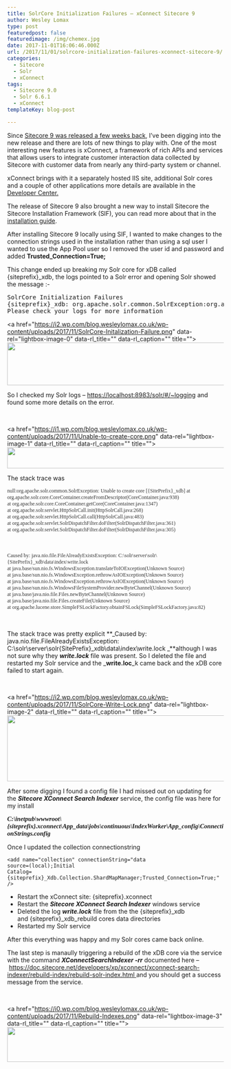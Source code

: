 ```yaml
---
title: SolrCore Initialization Failures – xConnect Sitecore 9
author: Wesley Lomax
type: post
featuredpost: false
featuredimage: /img/chemex.jpg
date: 2017-11-01T16:06:46.000Z
url: /2017/11/01/solrcore-initialization-failures-xconnect-sitecore-9/
categories:
  - Sitecore
  - Solr
  - xConnect
tags:
  - Sitecore 9.0
  - Solr 6.6.1
  - xConnect
templateKey: blog-post

---
```

Since <a href="https://www.sitecore.net/company/press-and-media/press-releases/2017/10/new-sitecore-experience-cloud-transforms-digital-experiences" target="_blank" rel="noopener">Sitecore 9 was released a few weeks back</a>, I&#8217;ve been digging into the new release and there are lots of new things to play with. One of the most interesting new features is xConnect, a framework of rich APIs and services that allows users to integrate customer interaction data collected by Sitecore with customer data from nearly any third-party system or channel.

xConnect brings with it a separately hosted IIS site, additional Solr cores and a couple of other applications more details are available in the <a href="https://doc.sitecore.net/developers/xp/index.htmlhttps://doc.sitecore.net/developers/xp/index.html" target="_blank" rel="noopener">Developer Center.</a>

The release of Sitecore 9 also brought a new way to install Sitecore the Sitecore Installation Framework (SIF), you can read more about that in the <a href="https://dev.sitecore.net/Downloads/Sitecore_Experience_Platform/90/Sitecore_Experience_Platform_90_Initial_Release.aspx" target="_blank" rel="noopener">installation guide</a>.

After installing Sitecore 9 locally using SIF, I wanted to make changes to the connection strings used in the installation rather than using a sql user I wanted to use the App Pool user so I removed the user id and password and added **Trusted_Connection=True;**

This change ended up breaking my Solr core for xDB called {siteprefix}_xdb, the logs pointed to a Solr error and opening Solr showed the message :-

<pre>SolrCore Initialization Failures 
{siteprefix}_xdb: org.apache.solr.common.SolrException:org.apache.solr.common.SolrException: Error opening new searcher 
Please check your logs for more information</pre>

<a href="https://i2.wp.com/blog.wesleylomax.co.uk/wp-content/uploads/2017/11/SolrCore-Initalization-Failure.png" data-rel="lightbox-image-0" data-rl\_title="" data-rl\_caption="" title=""><img class="alignnone wp-image-758 " src="https://i2.wp.com/blog.wesleylomax.co.uk/wp-content/uploads/2017/11/SolrCore-Initalization-Failure.png?resize=640%2C99" alt="" width="640" height="99" srcset="https://i2.wp.com/blog.wesleylomax.co.uk/wp-content/uploads/2017/11/SolrCore-Initalization-Failure.png?w=1710 1710w, https://i2.wp.com/blog.wesleylomax.co.uk/wp-content/uploads/2017/11/SolrCore-Initalization-Failure.png?resize=300%2C46 300w, https://i2.wp.com/blog.wesleylomax.co.uk/wp-content/uploads/2017/11/SolrCore-Initalization-Failure.png?resize=768%2C119 768w, https://i2.wp.com/blog.wesleylomax.co.uk/wp-content/uploads/2017/11/SolrCore-Initalization-Failure.png?resize=1024%2C158 1024w, https://i2.wp.com/blog.wesleylomax.co.uk/wp-content/uploads/2017/11/SolrCore-Initalization-Failure.png?w=1280 1280w" sizes="(max-width: 640px) 100vw, 640px" data-recalc-dims="1" /></a>

So I checked my Solr logs &#8211; <a href="https://localhost:8983/solr/#/~logging" target="_blank" rel="noopener">https://localhost:8983/solr/#/~logging</a> and found some more details on the error.

&nbsp;

<a href="https://i1.wp.com/blog.wesleylomax.co.uk/wp-content/uploads/2017/11/Unable-to-create-core.png" data-rel="lightbox-image-1" data-rl\_title="" data-rl\_caption="" title=""><img class="alignnone wp-image-760" src="https://i1.wp.com/blog.wesleylomax.co.uk/wp-content/uploads/2017/11/Unable-to-create-core.png?resize=640%2C49" alt="" width="640" height="49" srcset="https://i1.wp.com/blog.wesleylomax.co.uk/wp-content/uploads/2017/11/Unable-to-create-core.png?resize=1024%2C78 1024w, https://i1.wp.com/blog.wesleylomax.co.uk/wp-content/uploads/2017/11/Unable-to-create-core.png?resize=300%2C23 300w, https://i1.wp.com/blog.wesleylomax.co.uk/wp-content/uploads/2017/11/Unable-to-create-core.png?resize=768%2C58 768w, https://i1.wp.com/blog.wesleylomax.co.uk/wp-content/uploads/2017/11/Unable-to-create-core.png?w=1280 1280w" sizes="(max-width: 640px) 100vw, 640px" data-recalc-dims="1" /></a>

The stack trace was

<p style="margin: 0in; font-family: Calibri; font-size: 9.0pt; color: #333333;">
  null:org.apache.solr.common.SolrException: Unable to create core [{SitePrefix}_xdb] at org.apache.solr.core.CoreContainer.createFromDescriptor(CoreContainer.java:938)<br /> at org.apache.solr.core.CoreContainer.getCore(CoreContainer.java:1347)<br /> at org.apache.solr.servlet.HttpSolrCall.init(HttpSolrCall.java:268)<br /> at org.apache.solr.servlet.HttpSolrCall.call(HttpSolrCall.java:483)<br /> at org.apache.solr.servlet.SolrDispatchFilter.doFilter(SolrDispatchFilter.java:361)<br /> at org.apache.solr.servlet.SolrDispatchFilter.doFilter(SolrDispatchFilter.java:305)
</p>

&nbsp;

<p style="margin: 0in; font-family: Calibri; font-size: 9.0pt; color: #333333;">
  Caused by: java.nio.file.FileAlreadyExistsException: C:\solr\server\solr\{SitePrefix}_xdb\data\index\write.lock<br /> at java.base/sun.nio.fs.WindowsException.translateToIOException(Unknown Source)<br /> at java.base/sun.nio.fs.WindowsException.rethrowAsIOException(Unknown Source)<br /> at java.base/sun.nio.fs.WindowsException.rethrowAsIOException(Unknown Source)<br /> at java.base/sun.nio.fs.WindowsFileSystemProvider.newByteChannel(Unknown Source)<br /> at java.base/java.nio.file.Files.newByteChannel(Unknown Source)<br /> at java.base/java.nio.file.Files.createFile(Unknown Source)<br /> at org.apache.lucene.store.SimpleFSLockFactory.obtainFSLock(SimpleFSLockFactory.java:82)
</p>

&nbsp;

The stack trace was pretty explicit **_Caused by: java.nio.file.FileAlreadyExistsException: C:\solr\server\solr\{SitePrefix}_xdb\data\index\write.lock _**although I was not sure why they _**write.lock**_ file was present. So I deleted the file and restarted my Solr service and the _**write.loc**_k came back and the xDB core failed to start again.

&nbsp;

<a href="https://i2.wp.com/blog.wesleylomax.co.uk/wp-content/uploads/2017/11/SolrCore-Write-Lock.png" data-rel="lightbox-image-2" data-rl\_title="" data-rl\_caption="" title=""><img class="alignnone size-large wp-image-759" src="https://i2.wp.com/blog.wesleylomax.co.uk/wp-content/uploads/2017/11/SolrCore-Write-Lock.png?resize=640%2C153" alt="" width="640" height="153" srcset="https://i2.wp.com/blog.wesleylomax.co.uk/wp-content/uploads/2017/11/SolrCore-Write-Lock.png?w=944 944w, https://i2.wp.com/blog.wesleylomax.co.uk/wp-content/uploads/2017/11/SolrCore-Write-Lock.png?resize=300%2C72 300w, https://i2.wp.com/blog.wesleylomax.co.uk/wp-content/uploads/2017/11/SolrCore-Write-Lock.png?resize=768%2C183 768w" sizes="(max-width: 640px) 100vw, 640px" data-recalc-dims="1" /></a>

After some digging I found a config file I had missed out on updating for the _**Sitecore XConnect Search Indexer**_ service, the config file was here for my install

<p style="margin: 0in; font-family: Calibri; font-size: 11.0pt;">
  <strong><em>C:\inetpub\wwwroot\{siteprefix}.xconnect\App_data\jobs\continuous\IndexWorker\App_config\ConnectionStrings.config</em></strong>
</p>

Once I updated the collection connectionstring

 <code lang="xml">&lt;add name="collection" connectionString="data source=(local);Initial Catalog={siteprefix}_Xdb.Collection.ShardMapManager;Trusted_Connection=True;" /&gt;</code>

  * Restart the xConnect site: {siteprefix}.xconnect
  * Restart the _**Sitecore XConnect Search Indexer**_ windows service
  * Deleted the log **_write.lock_** file from the the {siteprefix}\_xdb and {siteprefix}\_xdb_rebuild cores data directories
  * Restarted my Solr service

After this everything was happy and my Solr cores came back online.

The last step is manaully triggering a rebuild of the xDB core via the service with the command _**<span class="pre">XConnectSearchIndexer</span> <span class="pre">-rr</span>**_ documented here &#8211; <a href="https://doc.sitecore.net/developers/xp/xconnect/xconnect-search-indexer/rebuild-index/rebuild-solr-index.html" target="_blank" rel="noopener">https://doc.sitecore.net/developers/xp/xconnect/xconnect-search-indexer/rebuild-index/rebuild-solr-index.html </a>and you should get a success message from the service.

&nbsp;

<a href="https://i0.wp.com/blog.wesleylomax.co.uk/wp-content/uploads/2017/11/Rebuild-Indexes.png" data-rel="lightbox-image-3" data-rl\_title="" data-rl\_caption="" title=""><img class="alignnone wp-image-757" src="https://i0.wp.com/blog.wesleylomax.co.uk/wp-content/uploads/2017/11/Rebuild-Indexes.png?resize=640%2C81" alt="" width="640" height="81" srcset="https://i0.wp.com/blog.wesleylomax.co.uk/wp-content/uploads/2017/11/Rebuild-Indexes.png?resize=1024%2C129 1024w, https://i0.wp.com/blog.wesleylomax.co.uk/wp-content/uploads/2017/11/Rebuild-Indexes.png?resize=300%2C38 300w, https://i0.wp.com/blog.wesleylomax.co.uk/wp-content/uploads/2017/11/Rebuild-Indexes.png?resize=768%2C97 768w, https://i0.wp.com/blog.wesleylomax.co.uk/wp-content/uploads/2017/11/Rebuild-Indexes.png?w=1280 1280w" sizes="(max-width: 640px) 100vw, 640px" data-recalc-dims="1" /></a>

&nbsp;

&nbsp;

&nbsp;

&nbsp;

&nbsp;